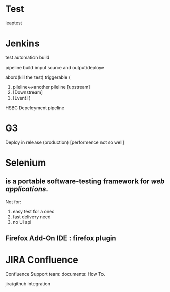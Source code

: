 # Test
leaptest
# Jenkins 
test automation build

pipeline 
build imput source and output/deploye

abord(kill the test)
triggerable
(
1. pileline<->another pileline  [upstream]
2. [Downstream]
3. [Event]
)


HSBC Depeloyment pipeline


# G3
Deploy in release (production)
[performence not so well]

# Selenium
 ## is a portable software-testing framework for *web applications*.
 Not for: 
 1. easy test for a onec
 2. fast delivery need
 3. no UI api
 
 ## Firefox Add-On IDE : firefox plugin
 
 
# JIRA Confluence
Confluence
Support team: 
documents: How To.

jira/github integration





